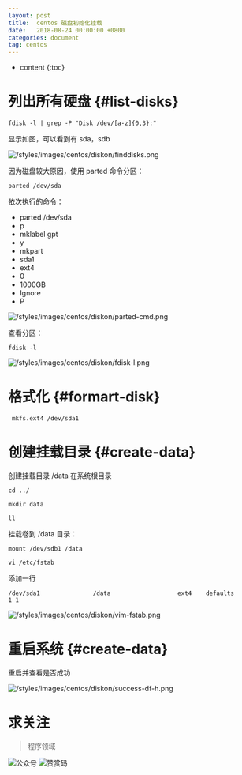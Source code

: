 ```yaml
---
layout: post
title:  centos 磁盘初始化挂载
date:   2018-08-24 00:00:00 +0800
categories: document
tag: centos 
---
```


* content
{:toc}


列出所有硬盘			{#list-disks}
===

`fdisk -l | grep -P "Disk /dev/[a-z]{0,3}:"`

显示如图，可以看到有 sda，sdb

![/styles/images/centos/diskon/finddisks.png](https://torgor.github.io/styles/images/centos/diskon/finddisks.png)

因为磁盘较大原因，使用 parted 命令分区：

`parted /dev/sda`

依次执行的命令：

+	parted /dev/sda
+	p
+	mklabel gpt
+	y
+	mkpart
+	sda1
+	ext4
+	0
+	1000GB
+	Ignore
+	P

![/styles/images/centos/diskon/parted-cmd.png](https://torgor.github.io/styles/images/centos/diskon/parted-cmd.png)

查看分区：

`fdisk -l `

![/styles/images/centos/diskon/fdisk-l.png](https://torgor.github.io/styles/images/centos/diskon/fdisk-l.png)



格式化		{#formart-disk}
===

` mkfs.ext4 /dev/sda1`



创建挂载目录  {#create-data}
===

创建挂载目录 /data 在系统根目录

`cd ../`

`mkdir data`

`ll`

挂载卷到 /data 目录：

`mount /dev/sdb1 /data`

`vi /etc/fstab`

添加一行 

`/dev/sda1               /data                   ext4    defaults        1 1`

![/styles/images/centos/diskon/vim-fstab.png](https://torgor.github.io/styles/images/centos/diskon/vim-fstab.png)


重启系统 {#create-data}
===

重启并查看是否成功

![/styles/images/centos/diskon/success-df-h.png](https://torgor.github.io/styles/images/centos/diskon/success-df-h.png)


# 求关注
> 程序领域

![公众号](https://torgor.github.io/styles/images/my-public-ma.png)
![赞赏码](https://torgor.github.io/styles/images/my-zanshang-ma.png)





